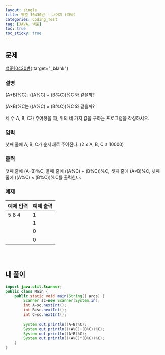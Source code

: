 ```yaml
---
layout: single
title: 백준 10430번 - 나머지 (자바)
categories: Coding_Test
tag: [JAVA, 백준]
toc: true
toc_sticky: true
---
```


## 문제
[백준10430번](https://www.acmicpc.net/problem/10430){:target="_blank"}
### 설명
(A+B)%C는 ((A%C) + (B%C))%C 와 같을까?
<br/><br/>
(A×B)%C는 ((A%C) × (B%C))%C 와 같을까?
<br/><br/>
세 수 A, B, C가 주어졌을 때, 위의 네 가지 값을 구하는 프로그램을 작성하시오.


### 입력
첫째 줄에 A, B, C가 순서대로 주어진다. (2 ≤ A, B, C ≤ 10000)

### 출력
첫째 줄에 (A+B)%C, 둘째 줄에 ((A%C) + (B%C))%C, 셋째 줄에 (A×B)%C, 넷째 줄에 ((A%C) × (B%C))%C를 출력한다.

### 예제

|예제 입력|예제 출력|
|---|---|
|5 8 4|1|
| |1|
| |0|
| |0|

<br/><br/>

## 내 풀이
```java
import java.util.Scanner;
public class Main {
	public static void main(String[] args) {
		Scanner sc=new Scanner(System.in);
		int A=sc.nextInt();
		int B=sc.nextInt();
		int C=sc.nextInt();
		
		System.out.println((A+B)%C);
		System.out.println(((A%C)+(B%C))%C);
		System.out.println((A*B)%C);
		System.out.println(((A%C)*(B%C))%C);
	}
}
```